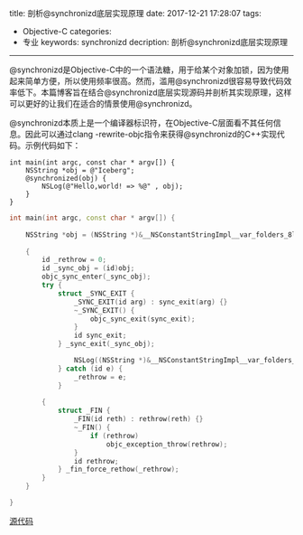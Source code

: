 title: 剖析@synchronizd底层实现原理
date: 2017-12-21 17:28:07
tags: 
- Objective-C
categories: 
- 专业
keywords:  synchronizd
decription:  剖析@synchronizd底层实现原理

---

@synchronizd是Objective-C中的一个语法糖，用于给某个对象加锁，因为使用起来简单方便，所以使用频率很高。然而，滥用@synchronizd很容易导致代码效率低下。本篇博客旨在结合@synchronizd底层实现源码并剖析其实现原理，这样可以更好的让我们在适合的情景使用@synchronizd。

@synchronizd本质上是一个编译器标识符，在Objective-C层面看不其任何信息。因此可以通过clang -rewrite-objc指令来获得@synchronizd的C++实现代码。示例代码如下：

```objc
int main(int argc, const char * argv[]) {
    NSString *obj = @"Iceberg";
    @synchronized(obj) {
        NSLog(@"Hello,world! => %@" , obj);
    }
}
```
```C++
int main(int argc, const char * argv[]) {
    
    NSString *obj = (NSString *)&__NSConstantStringImpl__var_folders_8l_rsj0hqpj42b9jsw81mc3xv_40000gn_T_block_main_54f70c_mi_0;
    
    {
        id _rethrow = 0;
        id _sync_obj = (id)obj;
        objc_sync_enter(_sync_obj);
        try {
            struct _SYNC_EXIT {
                _SYNC_EXIT(id arg) : sync_exit(arg) {}
                ~_SYNC_EXIT() {
                    objc_sync_exit(sync_exit);
                }
                id sync_exit;
            } _sync_exit(_sync_obj);

                NSLog((NSString *)&__NSConstantStringImpl__var_folders_8l_rsj0hqpj42b9jsw81mc3xv_40000gn_T_block_main_54f70c_mi_1 , obj);
            } catch (id e) {
                _rethrow = e;
            }
        
        {
            struct _FIN {
                _FIN(id reth) : rethrow(reth) {}
                ~_FIN() {
                    if (rethrow)
                        objc_exception_throw(rethrow);
                }
                id rethrow;
            } _fin_force_rethow(_rethrow);
        }
    }

}
```

[源代码](https://github.com/opensource-apple/objc4/blob/master/runtime/objc-sync.mm)


